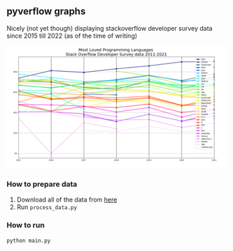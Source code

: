 pyverflow graphs
-
Nicely (not yet though) displaying stackoverflow developer survey data since 2015 till 2022 (as of the time of writing)

![Image](./most_loved.png)

### How to prepare data
1. Download all of the data from [here](https://insights.stackoverflow.com/survey)
2. Run `process_data.py`

### How to run 
`python main.py`